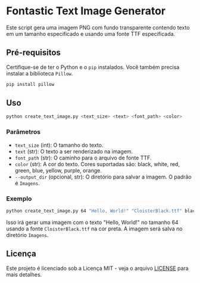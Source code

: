 
# Fontastic Text Image Generator

Este script gera uma imagem PNG com fundo transparente contendo texto em um tamanho especificado e usando uma fonte TTF especificada.

## Pré-requisitos

Certifique-se de ter o Python e o `pip` instalados. Você também precisa instalar a biblioteca `Pillow`.

```sh
pip install pillow
```

## Uso

```sh
python create_text_image.py <text_size> <text> <font_path> <color>
```

### Parâmetros

- `text_size` (int): O tamanho do texto.
- `text` (str): O texto a ser renderizado na imagem.
- `font_path` (str): O caminho para o arquivo de fonte TTF.
- `color` (str): A cor do texto. Cores suportadas são: black, white, red, green, blue, yellow, purple, orange.
- `--output_dir` (opcional, str): O diretório para salvar a imagem. O padrão é `Imagens`.

### Exemplo

```sh
python create_text_image.py 64 "Hello, World!" "CloisterBlack.ttf" black
```

Isso irá gerar uma imagem com o texto "Hello, World!" no tamanho 64 usando a fonte `CloisterBlack.ttf` na cor preta. A imagem será salva no diretório `Imagens`.

## Licença

Este projeto é licenciado sob a Licença MIT - veja o arquivo [LICENSE](LICENSE) para mais detalhes.
